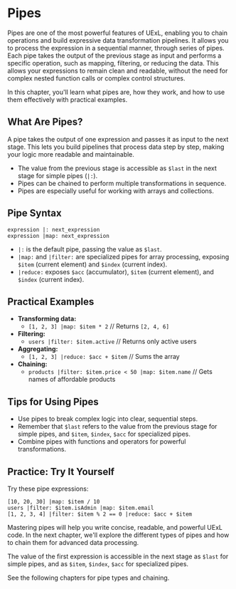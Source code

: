# Pipes

Pipes are one of the most powerful features of UExL, enabling you to chain operations and build expressive data transformation pipelines. It allows you to process the expression in a sequential manner, through series of pipes. Each pipe takes the output of the previous stage as input and performs a specific operation, such as mapping, filtering, or reducing the data. This allows your expressions to remain clean and readable, without the need for complex nested function calls or complex control structures.

In this chapter, you'll learn what pipes are, how they work, and how to use them effectively with practical examples.

## What Are Pipes?
A pipe takes the output of one expression and passes it as input to the next stage. This lets you build pipelines that process data step by step, making your logic more readable and maintainable.

- The value from the previous stage is accessible as `$last` in the next stage for simple pipes (`|:`).
- Pipes can be chained to perform multiple transformations in sequence.
- Pipes are especially useful for working with arrays and collections.

## Pipe Syntax
```
expression |: next_expression
expression |map: next_expression
```
- `|:` is the default pipe, passing the value as `$last`.
- `|map:` and `|filter:` are specialized pipes for array processing, exposing `$item` (current element) and `$index` (current index).
- `|reduce:` exposes `$acc` (accumulator), `$item` (current element), and `$index` (current index).

## Practical Examples
- **Transforming data:**
  - `[1, 2, 3] |map: $item * 2` // Returns `[2, 4, 6]`
- **Filtering:**
  - `users |filter: $item.active` // Returns only active users
- **Aggregating:**
  - `[1, 2, 3] |reduce: $acc + $item` // Sums the array
- **Chaining:**
  - `products |filter: $item.price < 50 |map: $item.name` // Gets names of affordable products

## Tips for Using Pipes
- Use pipes to break complex logic into clear, sequential steps.
- Remember that `$last` refers to the value from the previous stage for simple pipes, and `$item`, `$index`, `$acc` for specialized pipes.
- Combine pipes with functions and operators for powerful transformations.

## Practice: Try It Yourself
Try these pipe expressions:
```
[10, 20, 30] |map: $item / 10
users |filter: $item.isAdmin |map: $item.email
[1, 2, 3, 4] |filter: $item % 2 == 0 |reduce: $acc + $item
```

Mastering pipes will help you write concise, readable, and powerful UExL code. In the next chapter, we'll explore the different types of pipes and how to chain them for advanced data processing.

The value of the first expression is accessible in the next stage as `$last` for simple pipes, and as `$item`, `$index`, `$acc` for specialized pipes.

See the following chapters for pipe types and chaining.